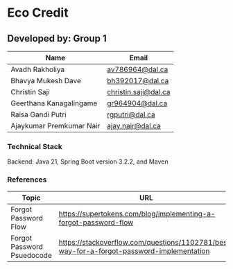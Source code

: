 # Eco Credit
## Developed by: Group 1


| Name | Email |
| ----------- | ----------- |
| Avadh Rakholiya | av786964@dal.ca |
| Bhavya Mukesh Dave | bh392017@dal.ca |
| Christin Saji | christin.saji@dal.ca  |
| Geerthana Kanagalingame | gr964904@dal.ca |
| Raisa Gandi Putri | rgputri@dal.ca |
| Ajaykumar Premkumar Nair | ajay.nair@dal.ca |

### Technical Stack

Backend: Java 21, Spring Boot version 3.2.2, and Maven

### References

| Topic | URL |
| ----------- | ----------- |
| Forgot Password Flow | https://supertokens.com/blog/implementing-a-forgot-password-flow |
| Forgot Password Psuedocode | https://stackoverflow.com/questions/1102781/best-way-for-a-forgot-password-implementation |